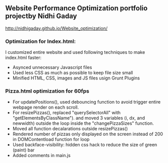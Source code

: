 ## Website Performance Optimization portfolio projectby Nidhi Gaday

http://nidhigaday.github.io/Website_optimization/

### Optimization for Index.html:
I customized entire website and used following techniques to make index.html faster:
- Asynced unnecessary Javascript files
- Used less CSS as much as possible to keep file size small
- Minified HTML, CSS, images and JS files usign Grunt Plugins
 
### Pizza.html optimization for 60fps
- For updatePositions(), used debouncing function to avoid trigger entire webpage render on each scroll.
- For resizePizzas(), replaced "querySelectorAll" with "getElementsByClassName"). and  moved 3 variables (i, dx, and newwidth) outside the loop inside the "changePizzaSizes" function.
- Moved all function decalarations outside resizePizzas()
- Rendered number of pizzas only displayed on the screen instead of 200 in DOMContentload function for loop
- Used backface-visibility: hidden css hack to reduce the size of green (paint) bar
- Added comments in main.js
